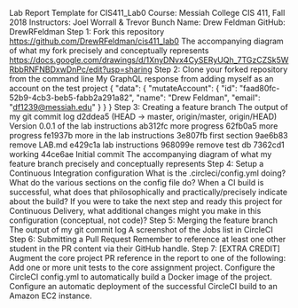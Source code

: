 Lab Report Template for CIS411_Lab0
Course: Messiah College CIS 411, Fall 2018
Instructors: Joel Worrall & Trevor Bunch
Name: Drew Feldman
GitHub: DrewRFeldman
Step 1: Fork this repository
https://github.com/DrewRFeldman/cis411_lab0
The accompanying diagram of what my fork precisely and conceptually represents
https://docs.google.com/drawings/d/1XnyDNvx4CySERyUQh_7TGzCZSk5WRbbRNFNBDxwDnPc/edit?usp=sharing
Step 2: Clone your forked repository from the command line
My GraphQL response from adding myself as an account on the test project
{
  "data": {
    "mutateAccount": {
      "id": "faad80fc-52b9-4cb3-beb5-fabb2a291a82",
      "name": "Drew Feldman",
      "email": "df1239@messiah.edu"
    }
  }
}
Step 3: Creating a feature branch
The output of my git commit log
d2ddea5 (HEAD -> master, origin/master, origin/HEAD) Version 0.0.1 of the lab instructions
ab312fc more progress
62fb0a5 more progress
fe1937b more in the lab instructions
3e807fb first section
9ae6b83 remove LAB.md
e429c1a lab instructions
968099e remove test db
7362cd1 working
44ce6ae Initial commit
The accompanying diagram of what my feature branch precisely and conceptually represents
Step 4: Setup a Continuous Integration configuration
What is the .circleci/config.yml doing?
What do the various sections on the config file do?
When a CI build is successful, what does that philosophically and practically/precisely indicate about the build?
If you were to take the next step and ready this project for Continuous Delivery, what additional changes might you make in this configuration (conceptual, not code)?
Step 5: Merging the feature branch
The output of my git commit log
A screenshot of the Jobs list in CircleCI
Step 6: Submitting a Pull Request
Remember to reference at least one other student in the PR content via their GitHub handle.
Step 7: [EXTRA CREDIT] Augment the core project
PR reference in the report to one of the following:
Add one or more unit tests to the core assignment project.
Configure the CircleCI config.yml to automatically build a Docker image of the project.
Configure an automatic deployment of the successful CircleCI build to an Amazon EC2 instance.